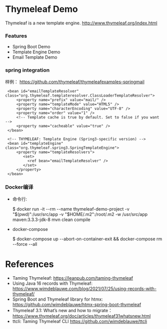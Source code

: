 Thymeleaf Demo
===================================
Thymeleaf is a new template engine. http://www.thymeleaf.org/index.html

### Features

* Spring Boot Demo
* Template Engine Demo
* Email Template Demo

### spring integration

样例： https://github.com/thymeleaf/thymeleafexamples-springmail


     <bean id="emailTemplateResolver" class="org.thymeleaf.templateresolver.ClassLoaderTemplateResolver">
         <property name="prefix" value="mail/" />
         <property name="templateMode" value="HTML5" />
         <property name="characterEncoding" value="UTF-8" />
         <property name="order" value="1" />
         <!-- Template cache is true by default. Set to false if you want -->
         <property name="cacheable" value="true" />
     </bean>

     <!-- THYMELEAF: Template Engine (Spring3-specific version) -->
     <bean id="templateEngine" class="org.thymeleaf.spring3.SpringTemplateEngine">
         <property name="templateResolvers">
            <set>
              <ref bean="emailTemplateResolver" />
            </set>
         </property>
     </bean>
     
   
### Docker编译

* 命令行:

     $ docker run -it --rm --name thymeleaf-demo-project -v "$(pwd)":/usr/src/app -v "$HOME/.m2":/root/.m2 -w /usr/src/app maven:3.3.3-jdk-8 mvn clean compile

* docker-compose

     $ docker-compose up --abort-on-container-exit && docker-compose rm --force --all


# References

* Taming Thymeleaf: https://leanpub.com/taming-thymeleaf
* Using Java 16 records with Thymeleaf: https://www.wimdeblauwe.com/blog/2021/07/25/using-records-with-thymeleaf/
* Spring Boot and Thymeleaf library for htmx: https://github.com/wimdeblauwe/htmx-spring-boot-thymeleaf
* Thymeleaf 3.1: What’s new and how to migrate：https://www.thymeleaf.org/doc/articles/thymeleaf31whatsnew.html
* ttcli: Taming Thymeleaf CLI https://github.com/wimdeblauwe/ttcli
